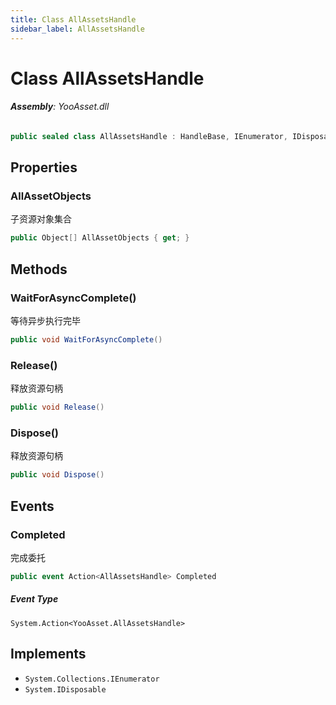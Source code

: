 ```yaml
---
title: Class AllAssetsHandle
sidebar_label: AllAssetsHandle
---
```

# Class AllAssetsHandle


###### **Assembly**: YooAsset.dll

```csharp title="Declaration"
public sealed class AllAssetsHandle : HandleBase, IEnumerator, IDisposable
```
## Properties
### AllAssetObjects
子资源对象集合

```csharp title="Declaration"
public Object[] AllAssetObjects { get; }
```
## Methods
### WaitForAsyncComplete()
等待异步执行完毕

```csharp title="Declaration"
public void WaitForAsyncComplete()
```
### Release()
释放资源句柄

```csharp title="Declaration"
public void Release()
```
### Dispose()
释放资源句柄

```csharp title="Declaration"
public void Dispose()
```
## Events
### Completed
完成委托

```csharp title="Declaration"
public event Action<AllAssetsHandle> Completed
```
##### Event Type
`System.Action<YooAsset.AllAssetsHandle>`

## Implements

* `System.Collections.IEnumerator`
* `System.IDisposable`
